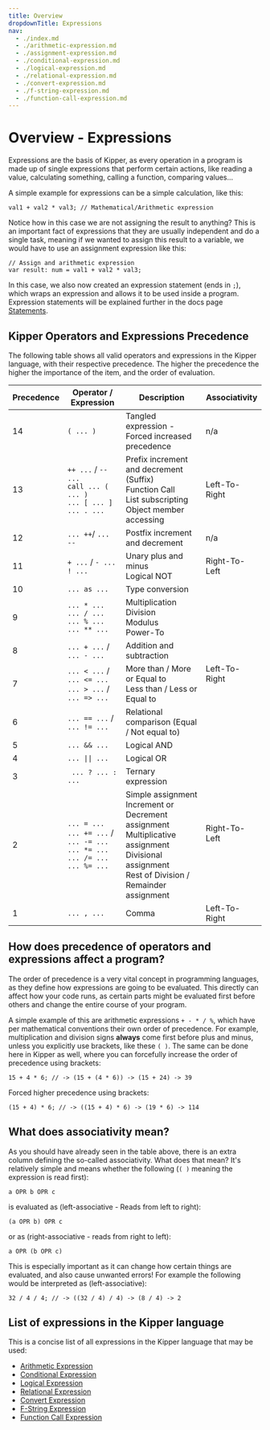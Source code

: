 ```yaml
---
title: Overview
dropdownTitle: Expressions
nav:
  - ./index.md
  - ./arithmetic-expression.md
  - ./assignment-expression.md
  - ./conditional-expression.md
  - ./logical-expression.md
  - ./relational-expression.md
  - ./convert-expression.md
  - ./f-string-expression.md
  - ./function-call-expression.md
---
```


# Overview - Expressions

Expressions are the basis of Kipper, as every operation in a program is made up of single expressions that perform
certain actions, like reading a value, calculating something, calling a function, comparing values...

A simple example for expressions can be a simple calculation, like this:

```kipper
val1 + val2 * val3; // Mathematical/Arithmetic expression
```

Notice how in this case we are not assigning the result to anything? This is an important fact of expressions that they are usually independent and do a single task, meaning if we wanted to assign this result to a variable, we would have to use an assignment expression like this:

```kipper
// Assign and arithmetic expression
var result: num = val1 + val2 * val3;
```

In this case, we also now created an expression statement (ends in `;`), which wraps an expression and allows it
to be used inside a program. Expression statements will be explained further in the docs page
[Statements](../statements/index.html).

## Kipper Operators and Expressions Precedence

The following table shows all valid operators and expressions in the Kipper language, with their respective precedence. The higher the precedence the higher the importance of the item, and the order of evaluation.

<div class="table-wrapper">
<table>
<colgroup>
  <col />
  <col />
  <col />
  <col />
</colgroup>
<thead>
  <tr>
    <th>Precedence</th>
    <th>Operator / Expression</th>
    <th>Description</th>
    <th>Associativity</th>
  </tr>
</thead>
<tbody>
  <tr>
    <td>14</td>
    <td><code>( ... )</code></td>
    <td>
      Tangled expression - Forced increased precedence
    <td>n/a</td>
  </tr>
  <tr>
    <td>13</td>
    <td>
      <code>++ ...</code> / <code>-- ...</code><br />
      <code>call ... ( ... )</code><br />
      <code>... [ ... ]</code><br/>
      <code>... . ...</code>
    </td>
    <td>
      Prefix increment and decrement (Suffix)<br />
      Function Call<br />
      List subscripting<br />
      Object member accessing<br />
    </td>
    <td>Left-To-Right</td>
  </tr>
  <tr>
    <td>12</td>
    <td>
      <code>... ++</code>/ <code>... --</code><br />
    </td>
    <td>
      Postfix increment and decrement<br />
    </td>
    <td>n/a</td>
  </tr>
  <tr>
    <td>11</td>
    <td>
      <code>+ ...</code> / <code>- ...</code><br />
      <code>! ...</code><br />
    </td>
    <td>
      Unary plus and minus<br />
      Logical NOT<br />
    </td>
    <td>Right-To-Left</td>
  </tr>
    <tr>
    <td>10</td>
    <td>
      <code>... as ...</code>
    </td>
    <td>
      Type conversion
    </td>
    <td rowspan="7">Left-To-Right</td>
  </tr>
  <tr>
    <td>9</td>
    <td>
      <code>... * ...</code><br />
      <code>... / ...</code><br />
      <code>... % ...</code><br />
      <code>... ** ...</code>
    </td>
    <td>
      Multiplication<br />
      Division<br />
      Modulus<br />
      Power-To<br />
    </td>
  </tr>
  <tr>
    <td>8</td>
    <td>
      <code>... + ...</code> / <code>... - ...</code>
    </td>
    <td>Addition and subtraction<br /></td>
  </tr>
  <tr>
    <td>7</td>
    <td>
      <code>... &lt; ...</code> / <code>... &lt;= ...</code><br />
      <code>... &gt; ...</code> / <code>... =&gt; ...</code><br />
    </td>
    <td>
      More than / More or Equal to<br />
      Less than / Less or Equal to<br />
    </td>
  </tr>
  <tr>
    <td>6</td>
    <td>
      <code>... == ...</code> / <code>... != ...</code>
    </td>
    <td>Relational comparison (Equal / Not equal to)<br /></td>
  </tr>
  <tr>
    <td>5</td>
    <td><code>... &amp;&amp; ...</code><br /></td>
    <td>Logical AND<br /></td>
  </tr>
  <tr>
    <td>4</td>
    <td><code>... || ...</code></td>
    <td>Logical OR<br /></td>
  </tr>
  <tr>
    <td>3</td>
    <td><code> ... ? ... : ...</code><br /></td>
    <td>Ternary expression<br /></td>
    <td rowspan="2">Right-To-Left</td>
  </tr>
  <tr>
    <td>2</td>
    <td>
      <code>... = ...</code><br />
      <code>... += ...</code> / <code>... -= ...</code><br />
      <code>... *= ...</code><br />
      <code>... /= ...</code><br />
      <code>... %= ...</code>
    </td>
    <td>
      Simple assignment<br />Increment or Decrement assignment<br />Multiplicative assignment<br />Divisional
      assignment<br />Rest of Division / Remainder assignment<br />
    </td>
  </tr>
  <tr>
    <td>1</td>
    <td><code>... , ...</code></td>
    <td>Comma</td>
    <td>Left-To-Right</td>
  </tr>
</tbody>
</table>
</div>

## How does precedence of operators and expressions affect a program?

The order of precedence is a very vital concept in programming languages, as they define how expressions are going to be evaluated. This directly can affect how your code runs, as certain parts might be evaluated first before others and change the entire course of your program.

A simple example of this are arithmetic expressions `+ - * / %`, which have per mathematical conventions their own order of precedence. For example, multiplication and division signs **always** come first before plus and minus, unless you explicitly use brackets, like these `( )`. The same can be done here in Kipper as well, where you can forcefully increase the order of precedence using brackets:

```kipper
15 + 4 * 6; // -> (15 + (4 * 6)) -> (15 + 24) -> 39
```

Forced higher precedence using brackets:

```kipper
(15 + 4) * 6; // -> ((15 + 4) * 6) -> (19 * 6) -> 114
```

## What does associativity mean?

As you should have already seen in the table above, there is an extra column defining the so-called associativity. What
does that mean? It's relatively simple and means whether the following (`( )` meaning the expression is read first):

```kipper
a OPR b OPR c
```

is evaluated as (left-associative - Reads from left to right):

```kipper
(a OPR b) OPR c
```

or as (right-associative - reads from right to left):

```kipper
a OPR (b OPR c)
```

This is especially important as it can change how certain things are evaluated, and also cause unwanted errors! For
example the following would be interpreted as (left-associative):

```kipper
32 / 4 / 4; // -> ((32 / 4) / 4) -> (8 / 4) -> 2
```

## List of expressions in the Kipper language

This is a concise list of all expressions in the Kipper language that may be used:

- [Arithmetic Expression](./arithmetic-expression.html)
- [Conditional Expression](./conditional-expression.html)
- [Logical Expression](./logical-expression.html)
- [Relational Expression](./relational-expression.html)
- [Convert Expression](./convert-expression.html)
- [F-String Expression](./f-string-expression.html)
- [Function Call Expression](./function-call-expression.html)
